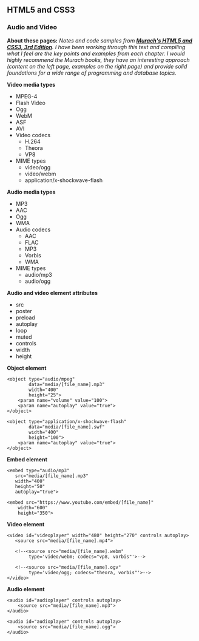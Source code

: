 ## HTML5 and CSS3

### Audio and Video

**About these pages:** *Notes and code samples from **[Murach's HTML5 and CSS3, 3rd Edition](https://www.murach.com/shop/murachs-html5-and-css3-3rd-edition-detail)**. I have been working through this text and compiling what I feel are the key points and examples from each chapter. I would highly recommend the Murach books, they have an interesting approach (content on the left page, examples on the right page) and provide solid foundations for a wide range of programming and database topics.* 

**Video media types**

- MPEG-4
- Flash Video
- Ogg
- WebM
- ASF
- AVI
- Video codecs
    - H.264
    - Theora
    - VP8
- MIME types
    - video/ogg
    - video/webm
    - application/x-shockwave-flash
    
**Audio media types**

- MP3
- AAC
- Ogg
- WMA
- Audio codecs
    - AAC
    - FLAC
    - MP3
    - Vorbis
    - WMA
- MIME types
    - audio/mp3
    - audio/ogg
    
**Audio and video element attributes**

- src
- poster
- preload
- autoplay
- loop
- muted
- controls
- width
- height

**Object element**

    <object type="audio/mpeg"
            data="media/[file_name].mp3"
            width="400" 
            height="25">
        <param name="volume" value="100">
        <param name="autoplay" value="true">
    </object>

    <object type="application/x-shockwave-flash"
            data="media/[file_name].swf"
            width="400" 
            height="100">
        <param name="autoplay" value="true">
    </object>

**Embed element**

    <embed type="audio/mp3" 
	   src="media/[file_name].mp3"
       width="400" 
       height="50"
       autoplay="true">

    <embed src="https://www.youtube.com/embed/[file_name]"
        width="600"
        height="350">

**Video element**

    <video id="videoplayer" width="480" height="270" controls autoplay>
	   <source src="media/[file_name].mp4">
	
	   <!--<source src="media/[file_name].webm" 
	        type='video/webm; codecs="vp8, vorbis"'>-->
			
	   <!--<source src="media/[file_name].ogv" 
            type='video/ogg; codecs="theora, vorbis"'>-->
    </video>

**Audio element**

    <audio id="audioplayer" controls autoplay>
        <source src="media/[file_name].mp3">
    </audio>
    
    <audio id="audioplayer" controls autoplay>
        <source src="media/[file_name].ogg">
    </audio>